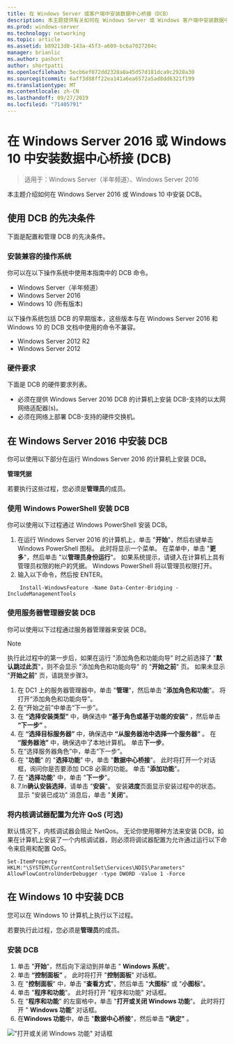 ```yaml
---
title: 在 Windows Server 或客户端中安装数据中心桥接（DCB）
description: 本主题提供有关如何在 Windows Server 或 Windows 客户端中安装数据中心桥接的说明。
ms.prod: windows-server
ms.technology: networking
ms.topic: article
ms.assetid: b89213d8-143a-45f3-a609-bc6a7027204c
manager: brianlic
ms.author: pashort
author: shortpatti
ms.openlocfilehash: 5ecb6ef072dd2328a0a45d57d181dca9c2928a30
ms.sourcegitcommit: 6aff3d88ff22ea141a6ea6572a5ad8dd6321f199
ms.translationtype: MT
ms.contentlocale: zh-CN
ms.lasthandoff: 09/27/2019
ms.locfileid: "71405791"
---
```

# <a name="install-data-center-bridging-dcb-in-windows-server-2016-or-windows-10"></a>在 Windows Server 2016 或 Windows 10 中安装数据中心桥接 \(DCB\)

>适用于：Windows Server（半年频道）、Windows Server 2016

本主题介绍如何在 Windows Server 2016 或 Windows 10 中安装 DCB。

## <a name="prerequisites-for-using-dcb"></a>使用 DCB 的先决条件

下面是配置和管理 DCB 的先决条件。

### <a name="install-a-compatible-operating-system"></a>安装兼容的操作系统

你可以在以下操作系统中使用本指南中的 DCB 命令。

- Windows Server（半年频道）
- Windows Server 2016
- Windows 10 \(所有版本\)

以下操作系统包括 DCB 的早期版本，这些版本与在 Windows Server 2016 和 Windows 10 的 DCB 文档中使用的命令不兼容。

- Windows Server 2012 R2
- Windows Server 2012

###  <a name="hardware-requirements"></a>硬件要求

下面是 DCB 的硬件要求列表。

- 必须在提供 Windows Server 2016 DCB 的计算机上安装 DCB\-支持的以太网网络适配器\(s\)。
- 必须在网络上部署 DCB\-支持的硬件交换机。


## <a name="install-dcb-in-windows-server-2016"></a>在 Windows Server 2016 中安装 DCB

你可以使用以下部分在运行 Windows Server 2016 的计算机上安装 DCB。

**管理凭据**

若要执行这些过程，您必须是**管理员**的成员。

### <a name="install-dcb-using-windows-powershell"></a>使用 Windows PowerShell 安装 DCB

你可以使用以下过程通过 Windows PowerShell 安装 DCB。

1. 在运行 Windows Server 2016 的计算机上，单击 "**开始**"，然后右键单击 Windows PowerShell 图标。 此时将显示一个菜单。 在菜单中，单击 "**更多**"，然后单击 "以**管理员身份运行**"。 如果系统提示，请键入在计算机上具有管理员权限的帐户的凭据。 Windows PowerShell 将以管理员权限打开。
2. 输入以下命令，然后按 ENTER。

````
    Install-WindowsFeature -Name Data-Center-Bridging -IncludeManagementTools
````

### <a name="install-dcb-using-server-manager"></a>使用服务器管理器安装 DCB

你可以使用以下过程通过服务器管理器来安装 DCB。

>[!NOTE]
>执行此过程中的第一步后，如果在运行 "添加角色和功能向导" 时之前选择了 "**默认跳过此页**"，则不会显示 "添加角色和功能向导" 的 "**开始之前**" 页。 如果未显示 "**开始之前**" 页，请跳至步骤3。

1. 在 DC1 上的服务器管理器中，单击 "**管理**"，然后单击 "**添加角色和功能**"。 将打开“添加角色和功能向导”。
2. 在“开始之前”中单击“下一步”。
3. 在 **“选择安装类型”** 中，确保选中 **“基于角色或基于功能的安装”** ，然后单击 **“下一步”** 。
4. 在 **“选择目标服务器”** 中，确保选中 **“从服务器池中选择一个服务器”** 。 在 **“服务器池”** 中，确保选中了本地计算机。 单击**下一步**。
5. 在“选择服务器角色”中，单击“下一步”。
6. 在 "**功能**" 的 "**选择功能**" 中，单击 "**数据中心桥接**"。 此时将打开一个对话框，询问你是否要添加 DCB 必需的功能。 单击 "**添加功能**"。
7. 在 "**选择功能**" 中，单击 "**下一步**"。 
8. 7.In**确认安装选择**，请单击 "**安装**"。 安装**进度**页面显示安装过程中的状态。 显示 "安装已成功" 消息后，单击 "**关闭**"。

### <a name="configure-the-kernel-debugger-to-allow-qos-optional"></a>将内核调试器配置为允许 QoS \(可选\)

 默认情况下，内核调试器会阻止 NetQos。 无论你使用哪种方法来安装 DCB，如果在计算机上安装了一个内核调试器，则必须将调试器配置为允许通过运行以下命令来启用和配置 QoS。

````
Set-ItemProperty HKLM:"\SYSTEM\CurrentControlSet\Services\NDIS\Parameters" AllowFlowControlUnderDebugger -type DWORD -Value 1 -Force
````

## <a name="install-dcb-in-windows-10"></a>在 Windows 10 中安装 DCB

您可以在 Windows 10 计算机上执行以下过程。

若要执行此过程，您必须是**管理员**的成员。

### <a name="install-dcb"></a>安装 DCB

1. 单击 "**开始**"，然后向下滚动到并单击 " **Windows 系统**"。
2. 单击 **“控制面板”** 。 此时将打开 "**控制面板**" 对话框。
3. 在 "**控制面板**" 中，单击 "**查看方式**"，然后单击 "**大图标**" 或 "**小图标**"。
4. 单击 "**程序和功能**"。 此时将打开 "程序和功能" 对话框。
5. 在 "**程序和功能**" 的左窗格中，单击 "**打开或关闭 Windows 功能**"。 此时将打开 " **Windows 功能**" 对话框。
6. 在**Windows 功能**中，单击 "**数据中心桥接**"，然后单击 **"确定"** 。

!["打开或关闭 Windows 功能" 对话框](../../media/Dcb-Scripting/Dcb-Scripting.jpg)


